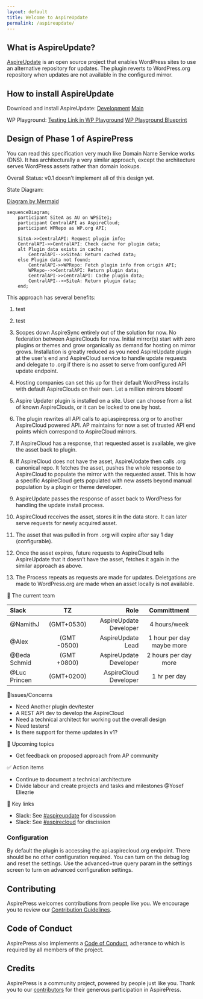 ```yaml
---
layout: default
title: Welcome to AspireUpdate
permalink: /aspireupdate/
---
```


## What is AspireUpdate?

[AspireUpdate](https://github.com/aspirepress/AspireUpdate) is an open source project that enables WordPress sites to use an alternative repository for updates. The plugin reverts to WordPress.org repository when updates are not available in the configured mirror.


## How to install AspireUpdate

Download and install AspireUpdate:
[Development](https://github.com/aspirepress/AspireUpdate/tree/Develop)
[Main](https://github.com/aspirepress/AspireUpdate/tree/main)

WP Playground: [Testing Link in WP Playground](https://playground.wordpress.net/?blueprint-url=https://raw.githubusercontent.com/aspirepress/AspireUpdate/refs/heads/playground-ready/assets/playground/blueprint.json) [WP Playground Blueprint](https://github.com/aspirepress/AspireUpdate/blob/playground-ready/assets/playground/blueprint.json)


## Design of Phase 1 of AspirePress

You can read this specification very much like Domain Name Service works (DNS). It has architecturally a very similar approach, except the architecture serves WordPress assets rather than domain lookups.

Overall Status: v0.1 doesn’t implement all of this design yet.

State Diagram:

[Diagram by Mermaid](https://github.blog/developer-skills/github/include-diagrams-markdown-files-mermaid/)
```mermaid
sequenceDiagram;
    participant SiteA as AU on WPSite1;
    participant CentralAPI as AspireCloud;
    participant WPRepo as WP.org API;

    SiteA->>CentralAPI: Request plugin info;
    CentralAPI->>CentralAPI: Check cache for plugin data;
    alt Plugin data exists in cache;
        CentralAPI-->>SiteA: Return cached data;
    else Plugin data not found;
        CentralAPI->>WPRepo: Fetch plugin info from origin API;
        WPRepo-->>CentralAPI: Return plugin data;
        CentralAPI->>CentralAPI: Cache plugin data;
        CentralAPI-->>SiteA: Return plugin data;
    end;
```


This approach has several benefits:

1. test
2. test
   
3. Scopes down AspireSync entirely out of the solution for now. No federation between AspireClouds for now. Initial mirror(s) start with zero plugins or themes and grow organically as demand for hosting on mirror grows. Installation is greatly reduced as you need AspireUpdate plugin at the user's end and AspireCloud service to handle update requests and delegate to .org if there is no asset to serve from configured API update endpoint. 
   
4. Hosting companies can set this up for their default WordPress installs with default AspireClouds on their own. Let a million mirrors bloom!
   
5. Aspire Updater plugin is installed on a site. User can choose from a list of known AspireClouds, or it can be locked to one by host. 
   
6. The plugin rewrites all API calls to api.aspirepress.org or to another AspireCloud powered API. AP maintains for now  a set of trusted API end points which correspond to AspireCloud mirrors. 
   
7. If AspireCloud has a response, that requested asset is available, we give the asset back to plugin.
   
8. If AspireCloud does not have the  asset, AspireUodate then calls .org canonical repo. It fetches the asset, pushes the whole response to AspireCloud to populate the mirror with the requested asset. This is how a specific AspireCloud gets populated with new assets beyond manual population by a plugin or theme developer.
   
9.  AspireUpdate passes the response of asset back to WordPress for handling the update install process. 
   
10. AspireCloud receives the asset, stores it  in the data store. It can later serve requests for newly acquired asset. 

11. The asset that was pulled in from .org will expire after say 1 day (configurable).
   
12. Once the asset expires, future requests to  AspireCloud  tells AspireUpdate that it doesn’t have the asset, fetches it again in the similar approach as above. 

13. The Process repeats as requests are made for updates. Deletgations are made to WordPress.org are made when an asset locally is not available. 

👥 The current team

| Slack        |     TZ      |                   Role |        Committment        |
| :----------- | :---------: | ---------------------: | :-----------------------: |
| @NamithJ     | (GMT+0530)  | AspireUpdate Developer |       4 hours/week        |
| @Alex        | (GMT -0500) |      AspireUpdate Lead | 1 hour per day maybe more |
| @Beda Schmid | (GMT +0800) | AspireUpdate Developer |   2 hours per day more    |
| @Luc Princen | (GMT+0200)  |  AspireCloud Developer |       1 hr per day        |


🚨Issues/Concerns

* Need Another plugin dev/tester
* A REST API dev to develop the AspireCloud
* Need a technical architect for working out the overall design 
* Need testers!
* Is there support for theme updates in v1?

📝 Upcoming topics

* Get feedback on proposed approach from AP community

✅ Action items

* Continue to document a technical architecture 
* Divide labour and create projects and  tasks and milestones @Yosef Eliezrie 

🔑 Key links

* Slack: See [#aspireupdate](https://app.slack.com/client/T07Q5LB7W23/C07Q88M2KQF) for discussion
* Slack: See [#aspirecloud]([index.md](https://app.slack.com/client/T07Q5LB7W23/C07QYT2BRQ9))  for discission


### Configuration

By default the plugin is accessing the api.aspirecloud.org endpoint. There should be no other configuration required. You can turn on the debug log and reset the settings. Use the advanced=true query param in the settings screen to turn on advanced configuration settings.



## Contributing

AspirePress welcomes contributions from people like you. We encourage you to review
our [Contribution Guidelines](https://github.com/aspirepress/.github/blob/main/CONTRIBUTING.md).

## Code of Conduct

AspirePress also implements a [Code of Conduct](https://github.com/aspirepress/.github/blob/main/CODE_OF_CONDUCT.md),
adherance to which is required by all members of the project.

## Credits

AspirePress is a community project, powered by people just like you. Thank you to
our [contributors](https://github.com/aspirepress/.github/blob/main/CREDITS.md) for their generous participation in
AspirePress.



